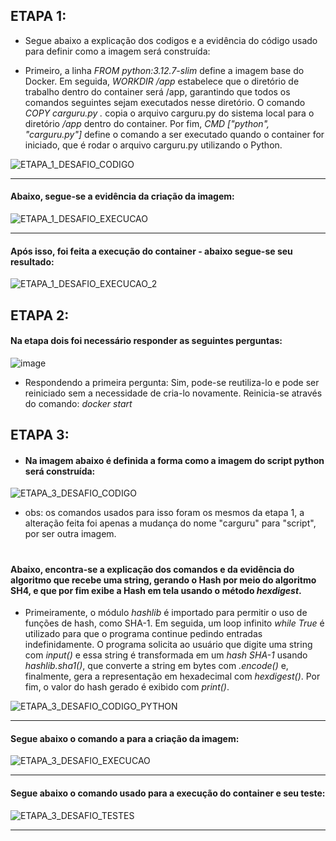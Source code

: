 ## ETAPA 1:

- Segue abaixo a explicação dos codigos e a evidência do código usado para definir como a imagem será construída:


- Primeiro, a linha *FROM python:3.12.7-slim* define a imagem base do Docker. Em seguida, *WORKDIR /app* estabelece que o diretório de trabalho dentro do container será /app, garantindo que todos os comandos seguintes sejam executados nesse diretório. O comando *COPY carguru.py .* copia o arquivo carguru.py do sistema local para o diretório */app* dentro do container. Por fim, *CMD ["python", "carguru.py"]* define o comando a ser executado quando o container for iniciado, que é rodar o arquivo carguru.py utilizando o Python.

![ETAPA_1_DESAFIO_CODIGO](https://github.com/user-attachments/assets/f6507907-c12b-498d-a5cd-5bd972a6b91c)


---

#### Abaixo, segue-se a evidência da criação da imagem:

![ETAPA_1_DESAFIO_EXECUCAO](https://github.com/user-attachments/assets/5b2beb4c-ac00-47e6-bdf2-96ff22872e2c)


---

#### Após isso, foi feita a execução do container - abaixo segue-se seu resultado:

![ETAPA_1_DESAFIO_EXECUCAO_2](https://github.com/user-attachments/assets/3d7613b5-a3ea-40f2-85e9-6f58cdb5d5bd)



## ETAPA 2:

#### Na etapa dois foi necessário responder as seguintes perguntas: 

![image](https://github.com/user-attachments/assets/c04a957b-2f52-4a0f-a4c4-a45b95255772)


- Respondendo a primeira pergunta: Sim, pode-se reutiliza-lo e pode ser reiniciado sem a necessidade de cria-lo novamente. Reinicia-se através do comando: *docker start*

## ETAPA 3:

- #### Na imagem abaixo é definida a forma como a imagem do script python será construída:

![ETAPA_3_DESAFIO_CODIGO](https://github.com/user-attachments/assets/3f690a07-c27b-46da-9418-0ca27f3e2896)


- obs: os comandos usados para isso foram os mesmos da etapa 1, a alteração feita foi apenas a mudança do nome "carguru" para "script", por ser outra imagem.

#

#### Abaixo, encontra-se a explicação dos comandos e da evidência do algoritmo que recebe uma string, gerando o Hash por meio do algoritmo SH4, e que por fim exibe a Hash em tela usando o método *hexdigest*.

- Primeiramente, o módulo *hashlib* é importado para permitir o uso de funções de hash, como SHA-1. Em seguida, um loop infinito *while True* é utilizado para que o programa continue pedindo entradas indefinidamente. O programa solicita ao usuário que digite uma string com *input()* e essa string é transformada em um *hash SHA-1* usando *hashlib.sha1()*, que converte a string em bytes com *.encode()* e, finalmente, gera a representação em hexadecimal com *hexdigest()*. Por fim, o valor do hash gerado é exibido com *print()*.

![ETAPA_3_DESAFIO_CODIGO_PYTHON](https://github.com/user-attachments/assets/4c8d01b1-cb82-4fa7-8d38-e0e1477d29f7)

---

#### Segue abaixo o comando a para a criação da imagem:

![ETAPA_3_DESAFIO_EXECUCAO](https://github.com/user-attachments/assets/c150c86a-5f18-4b43-824a-10ca6c405fca)

---

#### Segue abaixo o comando usado para a execução do container e seu teste:

![ETAPA_3_DESAFIO_TESTES](https://github.com/user-attachments/assets/66ad8825-3295-4be2-bd4e-b8d0a117d500)

---


